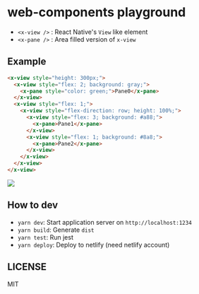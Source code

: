 # web-components playground

- `<x-view />` : React Native's `View` like element
- `<x-pane />` : Area filled version of `x-view`

## Example

```html
<x-view style="height: 300px;">
  <x-view style="flex: 2; background: gray;">
    <x-pane style="color: green;">Pane0</x-pane>
  </x-view>
  <x-view style="flex: 1;">
    <x-view style="flex-direction: row; height: 100%;">
      <x-view style="flex: 3; background: #a88;">
        <x-pane>Pane1</x-pane>
      </x-view>
      <x-view style="flex: 1; background: #8a8;">
        <x-pane>Pane2</x-pane>
      </x-view>
    </x-view>
  </x-view>
</x-view>
```

![](https://gyazo.com/ee945134cf79415a4372e5b206ff5c1c)

## How to dev

- `yarn dev`: Start application server on `http://localhost:1234`
- `yarn build`: Generate `dist`
- `yarn test`: Run jest
- `yarn deploy`: Deploy to netlify (need netlify account)

## LICENSE

MIT
